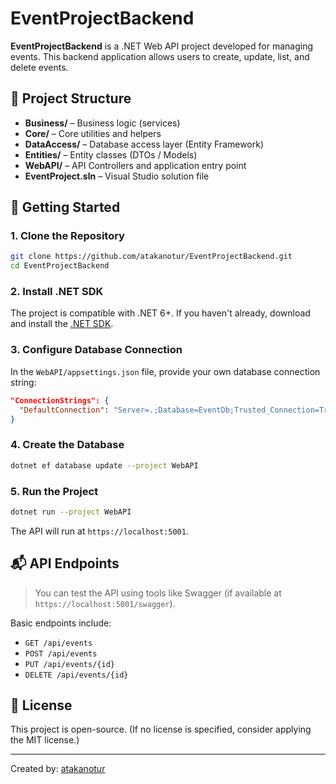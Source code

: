 # EventProjectBackend

**EventProjectBackend** is a .NET Web API project developed for managing events. This backend application allows users to create, update, list, and delete events.

## 🔧 Project Structure

- **Business/** – Business logic (services)
- **Core/** – Core utilities and helpers
- **DataAccess/** – Database access layer (Entity Framework)
- **Entities/** – Entity classes (DTOs / Models)
- **WebAPI/** – API Controllers and application entry point
- **EventProject.sln** – Visual Studio solution file

## 🚀 Getting Started

### 1. Clone the Repository

```bash
git clone https://github.com/atakanotur/EventProjectBackend.git
cd EventProjectBackend
```

### 2. Install .NET SDK

The project is compatible with .NET 6+. If you haven't already, download and install the [.NET SDK](https://dotnet.microsoft.com/en-us/download).

### 3. Configure Database Connection

In the `WebAPI/appsettings.json` file, provide your own database connection string:

```json
"ConnectionStrings": {
  "DefaultConnection": "Server=.;Database=EventDb;Trusted_Connection=True;"
}
```

### 4. Create the Database

```bash
dotnet ef database update --project WebAPI
```

### 5. Run the Project

```bash
dotnet run --project WebAPI
```

The API will run at `https://localhost:5001`.

## 📬 API Endpoints

> You can test the API using tools like Swagger (if available at `https://localhost:5001/swagger`).

Basic endpoints include:

- `GET /api/events`
- `POST /api/events`
- `PUT /api/events/{id}`
- `DELETE /api/events/{id}`

## 📄 License

This project is open-source. (If no license is specified, consider applying the MIT license.)

---

Created by: [atakanotur](https://github.com/atakanotur)
